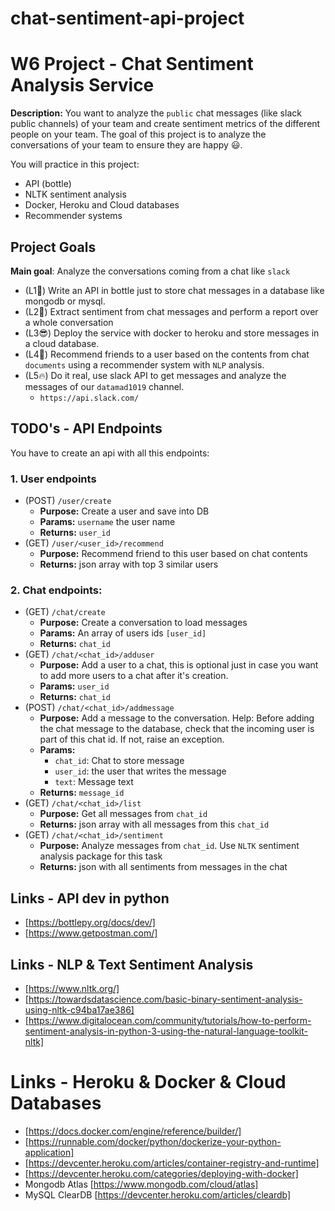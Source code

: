 # chat-sentiment-api-project


# W6 Project - Chat Sentiment Analysis Service

**Description:** You want to analyze the `public` chat messages (like slack public channels) of your team and create sentiment metrics
of the different people on your team. The goal of this project is to analyze the conversations of your team
to ensure they are happy 😃.
 
You will practice in this project:
- API (bottle)
- NLTK sentiment analysis
- Docker, Heroku and Cloud databases
- Recommender systems

## Project Goals

**Main goal**: Analyze the conversations coming from a chat like `slack`

- (L1🧐) Write an API in bottle just to store chat messages in a database like mongodb or mysql.
- (L2🥳) Extract sentiment from chat messages and perform a report over a whole conversation
- (L3😎) Deploy the service with docker to heroku and store messages in a cloud database.
- (L4🤭) Recommend friends to a user based on the contents from chat `documents` using a recommender system with `NLP` analysis.
- (L5🔥) Do it real, use slack API to get messages and analyze the messages of our `datamad1019` channel.
  - `https://api.slack.com/`

## TODO's - API Endpoints

You have to create an api with all this endpoints:

### 1. User endpoints
- (POST) `/user/create` 
  - **Purpose:** Create a user and save into DB
  - **Params:** `username` the user name
  - **Returns:** `user_id`
- (GET) `/user/<user_id>/recommend`  
  - **Purpose:** Recommend friend to this user based on chat contents
  - **Returns:** json array with top 3 similar users

### 2. Chat endpoints:
- (GET) `/chat/create` 
  - **Purpose:** Create a conversation to load messages
  - **Params:** An array of users ids `[user_id]`
  - **Returns:** `chat_id`
- (GET) `/chat/<chat_id>/adduser` 
  - **Purpose:** Add a user to a chat, this is optional just in case you want to add more users to a chat after it's creation.
  - **Params:** `user_id`
  - **Returns:** `chat_id`
- (POST) `/chat/<chat_id>/addmessage` 
  - **Purpose:** Add a message to the conversation. Help: Before adding the chat message to the database, check that the incoming user is part of this chat id. If not, raise an exception.
  - **Params:**
    - `chat_id`: Chat to store message
    - `user_id`: the user that writes the message
    - `text`: Message text
  - **Returns:** `message_id`
- (GET) `/chat/<chat_id>/list` 
  - **Purpose:** Get all messages from `chat_id`
  - **Returns:** json array with all messages from this `chat_id`
- (GET) `/chat/<chat_id>/sentiment` 
  - **Purpose:** Analyze messages from `chat_id`. Use `NLTK` sentiment analysis package for this task
  - **Returns:** json with all sentiments from messages in the chat


## Links - API dev in python
- [https://bottlepy.org/docs/dev/]
- [https://www.getpostman.com/]

## Links - NLP & Text Sentiment Analysis
- [https://www.nltk.org/]
- [https://towardsdatascience.com/basic-binary-sentiment-analysis-using-nltk-c94ba17ae386]
- [https://www.digitalocean.com/community/tutorials/how-to-perform-sentiment-analysis-in-python-3-using-the-natural-language-toolkit-nltk]

# Links - Heroku & Docker & Cloud Databases
- [https://docs.docker.com/engine/reference/builder/]
- [https://runnable.com/docker/python/dockerize-your-python-application]
- [https://devcenter.heroku.com/articles/container-registry-and-runtime]
- [https://devcenter.heroku.com/categories/deploying-with-docker]
- Mongodb Atlas [https://www.mongodb.com/cloud/atlas]
- MySQL ClearDB [https://devcenter.heroku.com/articles/cleardb]

